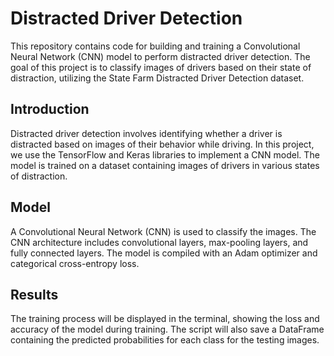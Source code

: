 # Distracted Driver Detection 
This repository contains code for building and training a Convolutional Neural Network (CNN) model to perform distracted driver detection. The goal of this project is to classify images of drivers based on their state of distraction, utilizing the State Farm Distracted Driver Detection dataset.

## Introduction
Distracted driver detection involves identifying whether a driver is distracted based on images of their behavior while driving. In this project, we use the TensorFlow and Keras libraries to implement a CNN model. The model is trained on a dataset containing images of drivers in various states of distraction.

## Model
A Convolutional Neural Network (CNN) is used to classify the images. The CNN architecture includes convolutional layers, max-pooling layers, and fully connected layers. The model is compiled with an Adam optimizer and categorical cross-entropy loss.

## Results
The training process will be displayed in the terminal, showing the loss and accuracy of the model during training. The script will also save a DataFrame containing the predicted probabilities for each class for the testing images.
